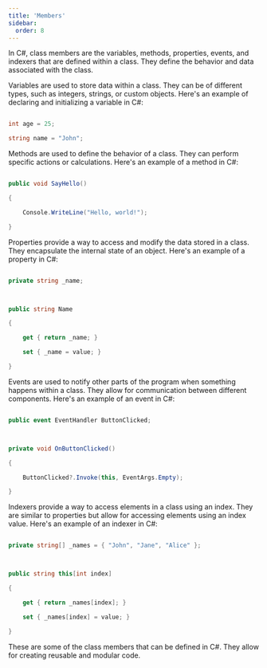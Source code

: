 ```yaml
---
title: 'Members'
sidebar:
  order: 8
---
```


 



In C#, class members are the variables, methods, properties, events, and indexers that are defined within a class. They define the behavior and data associated with the class.





Variables are used to store data within a class. They can be of different types, such as integers, strings, or custom objects. Here's an example of declaring and initializing a variable in C#:



```csharp

int age = 25;

string name = "John";

```





Methods are used to define the behavior of a class. They can perform specific actions or calculations. Here's an example of a method in C#:



```csharp

public void SayHello()

{

    Console.WriteLine("Hello, world!");

}

```





Properties provide a way to access and modify the data stored in a class. They encapsulate the internal state of an object. Here's an example of a property in C#:



```csharp

private string _name;



public string Name

{

    get { return _name; }

    set { _name = value; }

}

```





Events are used to notify other parts of the program when something happens within a class. They allow for communication between different components. Here's an example of an event in C#:



```csharp

public event EventHandler ButtonClicked;



private void OnButtonClicked()

{

    ButtonClicked?.Invoke(this, EventArgs.Empty);

}

```





Indexers provide a way to access elements in a class using an index. They are similar to properties but allow for accessing elements using an index value. Here's an example of an indexer in C#:



```csharp

private string[] _names = { "John", "Jane", "Alice" };



public string this[int index]

{

    get { return _names[index]; }

    set { _names[index] = value; }

}

```



These are some of the class members that can be defined in C#. They allow for creating reusable and modular code.